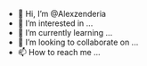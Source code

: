 - 👋 Hi, I’m @Alexzenderia
- 👀 I’m interested in ...
- 🌱 I’m currently learning ...
- 💞️ I’m looking to collaborate on ...
- 📫 How to reach me ...

<!---
Alexzenderia/Alexzenderia is a ✨ special ✨ repository because its `README.md` (this file) appears on your GitHub profile.
You can click the Preview link to take a look at your changes.
--->
